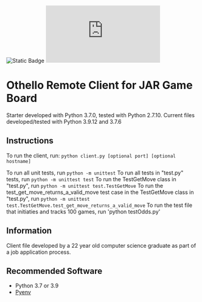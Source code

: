 ![Static Badge](https://img.shields.io/badge/socket.io-client-pink)
![GitHub file size in bytes](https://img.shields.io/github/size/pete1328/Othello/client.py)

# Othello Remote Client for JAR Game Board
Starter developed with Python 3.7.0, tested with Python 2.7.10. Current files developed/tested with Python 3.9.12 and 3.7.6

## Instructions
To run the client, run: `python client.py [optional port] [optional hostname]`

To run all unit tests, run `python -m unittest`
To run all tests in "test.py" tests, run `python -m unittest test`
To run the TestGetMove class in "test.py", run `python -m unittest test.TestGetMove`
To run the test_get_move_returns_a_valid_move test case in the TestGetMove class in "test.py", run `python -m unittest test.TestGetMove.test_get_move_returns_a_valid_move`
To run the test file that initiaties and tracks 100 games, run 'python testOdds.py'

## Information
Client file developed by a 22 year old computer science graduate as part of a job application process.

## Recommended Software
* Python 3.7 or 3.9
* [Pyenv](https://github.com/pyenv/pyenv)
